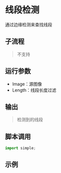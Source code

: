 # 线段检测
通过边缘检测来查找线段

## 子流程
> 不支持


## 运行参数

* Image：源图像
* Length：线段长度过滤


## 输出

> 检测到的线段    


## 脚本调用

```python
import simple;

```

## 示例